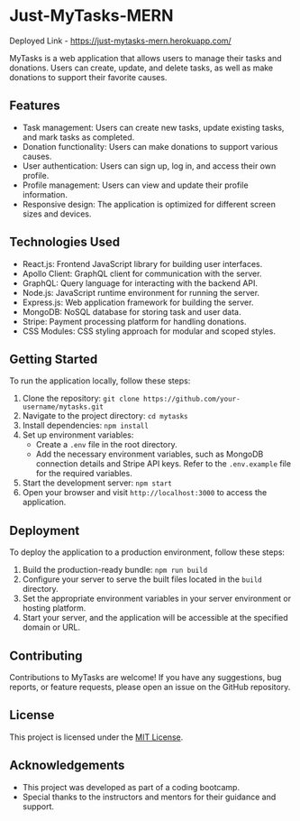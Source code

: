 # Just-MyTasks-MERN

Deployed Link - https://just-mytasks-mern.herokuapp.com/

MyTasks is a web application that allows users to manage their tasks and donations. Users can create, update, and delete tasks, as well as make donations to support their favorite causes.

## Features

- Task management: Users can create new tasks, update existing tasks, and mark tasks as completed.
- Donation functionality: Users can make donations to support various causes.
- User authentication: Users can sign up, log in, and access their own profile.
- Profile management: Users can view and update their profile information.
- Responsive design: The application is optimized for different screen sizes and devices.

## Technologies Used

- React.js: Frontend JavaScript library for building user interfaces.
- Apollo Client: GraphQL client for communication with the server.
- GraphQL: Query language for interacting with the backend API.
- Node.js: JavaScript runtime environment for running the server.
- Express.js: Web application framework for building the server.
- MongoDB: NoSQL database for storing task and user data.
- Stripe: Payment processing platform for handling donations.
- CSS Modules: CSS styling approach for modular and scoped styles.

## Getting Started

To run the application locally, follow these steps:

1. Clone the repository: `git clone https://github.com/your-username/mytasks.git`
2. Navigate to the project directory: `cd mytasks`
3. Install dependencies: `npm install`
4. Set up environment variables:
   - Create a `.env` file in the root directory.
   - Add the necessary environment variables, such as MongoDB connection details and Stripe API keys. Refer to the `.env.example` file for the required variables.
5. Start the development server: `npm start`
6. Open your browser and visit `http://localhost:3000` to access the application.

## Deployment

To deploy the application to a production environment, follow these steps:

1. Build the production-ready bundle: `npm run build`
2. Configure your server to serve the built files located in the `build` directory.
3. Set the appropriate environment variables in your server environment or hosting platform.
4. Start your server, and the application will be accessible at the specified domain or URL.

## Contributing

Contributions to MyTasks are welcome! If you have any suggestions, bug reports, or feature requests, please open an issue on the GitHub repository.

## License

This project is licensed under the [MIT License](https://opensource.org/licenses/MIT).

## Acknowledgements

- This project was developed as part of a coding bootcamp.
- Special thanks to the instructors and mentors for their guidance and support.
